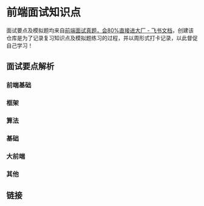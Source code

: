 # 前端面试知识点

面试要点及模拟题均来自[前端面试真题，会80%直接进大厂 - 飞书文档](https://bytedance.feishu.cn/base/app8Ok6k9qafpMkgyRbfgxeEnet)，创建该仓库是为了记录复习知识点及模拟题练习的过程，并以周形式打卡记录，以此督促自己学习！


## 面试要点解析

### 前端基础

### 框架

### 算法

### 基础

### 大前端

### 其他

## 链接
